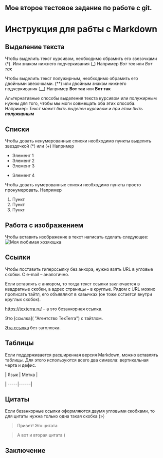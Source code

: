 ## Мое второе тестовое задание по работе с git.

# Инструкция для рабты с Markdown

## Выделение текста

Чтобы выделить текст курсивом, необходимо обрамить его звезочками (*). Или знаком нижнего подчеркивания (_) Например *Вот так* или _Вот так_

Чтобы выделить текст полужирным, необходимо обрамить его двойными звезочками. (**) или двойным знаком нижнего подчеркивания (__) Например **Вот так** или __Вот так__

Альтернативные способы выделения текста курсивом или полужирным нужны для того, чтобы мы моги совмещать оба этих способа. Например: _Текст может быть выделен курсивом и при этом быть **полужирным**_

## Списки

Чтобы довать ненумерованные списки необходимо пункты выделить звездочкой (*)  или (+) Например
* Элемент 1
* Элемент 2
* Элемент 3
+ Элемент 4

Чтобы довать нумерованные списки необходимо пункты просто пронумеровать. Например
1. Пункт
2. Пункт
3. Пункт 

## Работа с изображением

Чтобы вставить изображение в текст написать сделать следующее:![Моя любимая хозяюшка](DSC_0047.jpg)


## Ссылки

Чтобы поставить гиперссылку без анкора, нужно взять URL в угловые скобки. С e-mail – аналогично.

Если вставлять с анкором, то тогда текст ссылки заключается в квадратные скобки, а адрес страницы – в круглые. Рядом с URL можно прописать тайтл, его объявляют в кавычках (он тоже остается внутри круглых скобок).

<https://texterra.ru/> – а это безанкорная ссылка.

Это [ссылка]( "Агентство TexTerra") с тайтлом.

[Эта ссылка](http://example.net/) без заголовка.

## Таблицы

Если поддерживается расширенная версия Markdown, можно вставлять таблицы. Для этого используются всего два символа: вертикальная черта и дефис.

| Язык | Метка |

| -----|------|

## Цитаты

Если безанкорные ссылки оформляются двумя угловыми скобками, то для цитаты нужна только одна такая скобка (>)

> Привет! Это цитата

> А вот и вторая цитата )

## Заключение 
